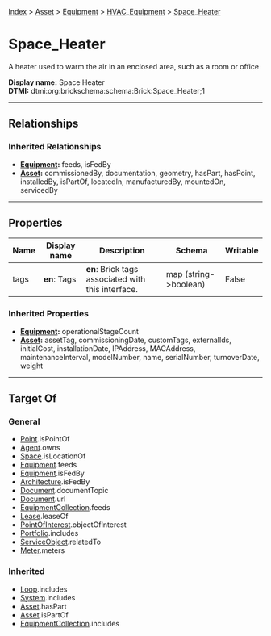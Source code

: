 [Index](../../../index.md) > [Asset](../../Asset.md) > [Equipment](../Equipment.md) > [HVAC_Equipment](HVAC_Equipment.md) > [Space_Heater](#)
# Space_Heater

A heater used to warm the air in an enclosed area, such as a room or office


**Display name:** Space Heater<br />
**DTMI:** dtmi:org:brickschema:schema:Brick:Space_Heater;1

---

## Relationships

### Inherited Relationships
* **[Equipment](../Equipment.md):** feeds, isFedBy
* **[Asset](../../Asset.md):** commissionedBy, documentation, geometry, hasPart, hasPoint, installedBy, isPartOf, locatedIn, manufacturedBy, mountedOn, servicedBy

---

## Properties

|Name|Display name|Description|Schema|Writable|
|-|-|-|-|-|
|tags|**en**: Tags|**en**: Brick tags associated with this interface.|map (string->boolean)|False|
### Inherited Properties
* **[Equipment](../Equipment.md):** operationalStageCount
* **[Asset](../../Asset.md):** assetTag, commissioningDate, customTags, externalIds, initialCost, installationDate, IPAddress, MACAddress, maintenanceInterval, modelNumber, name, serialNumber, turnoverDate, weight

---

## Target Of
### General
* [Point](../../../Point/Point.md).isPointOf
* [Agent](../../../Agent/Agent.md).owns
* [Space](../../../Space/Space.md).isLocationOf
* [Equipment](../Equipment.md).feeds
* [Equipment](../Equipment.md).isFedBy
* [Architecture](../../../Space/Architecture/Architecture.md).isFedBy
* [Document](../../../Information/Document/Document.md).documentTopic
* [Document](../../../Information/Document/Document.md).url
* [EquipmentCollection](../../../Collection/Equipment-.md).feeds
* [Lease](../../../Event/Lease.md).leaseOf
* [PointOfInterest](../../../Information/PointOfInterest.md).objectOfInterest
* [Portfolio](../../../Collection/Portfolio.md).includes
* [ServiceObject](../../../Information/ServiceObject/ServiceObject.md).relatedTo
* [Meter](../Meter/Meter.md).meters
### Inherited
* [Loop](../../../Collection/Loop/Loop.md).includes
* [System](../../../Collection/System/System.md).includes
* [Asset](../../Asset.md).hasPart
* [Asset](../../Asset.md).isPartOf
* [EquipmentCollection](../../../Collection/Equipment-.md).includes
